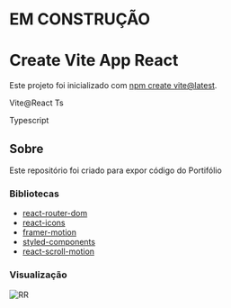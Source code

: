 # EM CONSTRUÇÃO

#  Create Vite App React

Este projeto foi inicializado com [npm create vite@latest](https://vitejs.dev/guide/).

Vite@React Ts

Typescript

## Sobre

Este repositório foi criado para expor código do Portifólio

### Bibliotecas

- [react-router-dom](https://reactrouter.com/en/main)
- [react-icons](https://react-icons.github.io/)
- [framer-motion](https://www.framer.com/motion/)
- [styled-components](https://styled-components.com/)
- [react-scroll-motion](https://github.com/1000ship/react-scroll-motion)

### Visualização


![RR](https://user-images.githubusercontent.com/110484402/192839106-997ee1de-4292-47c1-90db-1df8ced66355.png)

